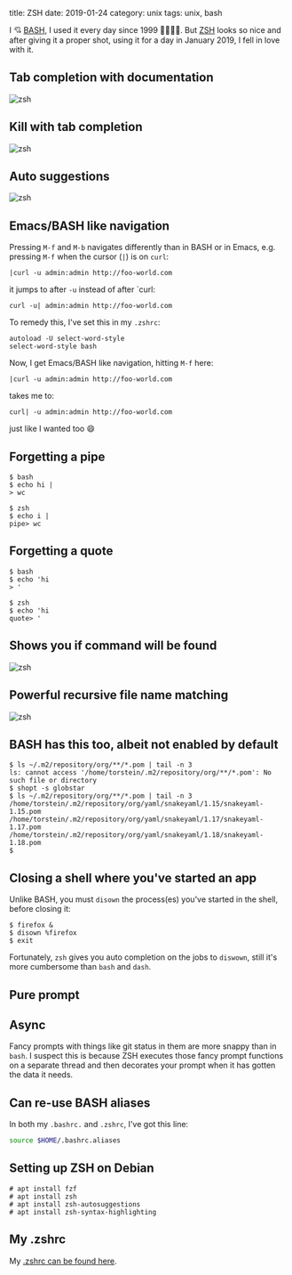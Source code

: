 title: ZSH
date: 2019-01-24
category: unix
tags: unix, bash

I 💘 [BASH](https://www.gnu.org/software/bash/), I used it every day
since 1999 👨‍🎓👨‍💻. But [ZSH](http://zsh.sourceforge.net/) looks so
nice and after giving it a proper shot, using it for a day in January
2019, I fell in love with it.

## Tab completion with documentation

<img src="/graphics/2019/zsh/zsh-auto-complete-with-doc.png" alt="zsh" />

## Kill with tab completion

<img src="/graphics/2019/zsh/zsh-kill-completion-with-fzf.png" alt="zsh" />

## Auto suggestions

<img src="/graphics/2019/zsh/zsh-auto-suggest-overlay.png" alt="zsh"/>

## Emacs/BASH like navigation

Pressing `M-f` and `M-b` navigates differently than in BASH or in
Emacs, e.g. pressing `M-f` when the cursor (`|`) is on `curl`:

```text
|curl -u admin:admin http://foo-world.com 

```

it jumps to after `-u` instead of after `curl:

```text
curl -u| admin:admin http://foo-world.com
```

To remedy this, I've set this in my `.zshrc`:
```text
autoload -U select-word-style
select-word-style bash
```

Now, I get Emacs/BASH like navigation, hitting `M-f` here:
```
|curl -u admin:admin http://foo-world.com
```

takes me to:
```
curl| -u admin:admin http://foo-world.com
```
just like I wanted too 😄

## Forgetting a pipe

```text
$ bash
$ echo hi |
> wc
```

```
$ zsh
$ echo i |
pipe> wc
```

## Forgetting a quote
```text
$ bash
$ echo 'hi
> '
```

```
$ zsh
$ echo 'hi
quote> '
```

## Shows you if command will be found

<img src="/graphics/2019/zsh/zsh-color-codes-found-and-unfound-commands.png" alt="zsh" />

## Powerful recursive file name matching

<img src="/graphics/2019/zsh/zsh-recursive-globbing.png" alt="zsh" />

## BASH has this too, albeit not enabled by default

```text
$ ls ~/.m2/repository/org/**/*.pom | tail -n 3
ls: cannot access '/home/torstein/.m2/repository/org/**/*.pom': No such file or directory
$ shopt -s globstar
$ ls ~/.m2/repository/org/**/*.pom | tail -n 3
/home/torstein/.m2/repository/org/yaml/snakeyaml/1.15/snakeyaml-1.15.pom
/home/torstein/.m2/repository/org/yaml/snakeyaml/1.17/snakeyaml-1.17.pom
/home/torstein/.m2/repository/org/yaml/snakeyaml/1.18/snakeyaml-1.18.pom
$
```

## Closing a shell where you've started an app

Unlike BASH, you must `disown` the process(es) you've started in the
shell, before closing it:

```text
$ firefox &
$ disown %firefox
$ exit
```

Fortunately, `zsh` gives you auto completion on the jobs to `diswown`,
still it's more cumbersome than `bash` and `dash`.

## Pure prompt

## Async
Fancy prompts with things like git status in them are more snappy than
in `bash`. I suspect this is because ZSH executes those fancy prompt
functions on a separate thread and then decorates your prompt when it
has gotten the data it needs.

## Can re-use BASH aliases
In both my `.bashrc.` and `.zshrc`, I've got this line:
```bash
source $HOME/.bashrc.aliases
```

## Setting up ZSH on Debian
```text
# apt install fzf
# apt install zsh
# apt install zsh-autosuggestions
# apt install zsh-syntax-highlighting
```


## My .zshrc

My [.zshrc can be found here](https://gitlab.com/skybert/my-little-friends/blob/master/zsh/.zshrc).
